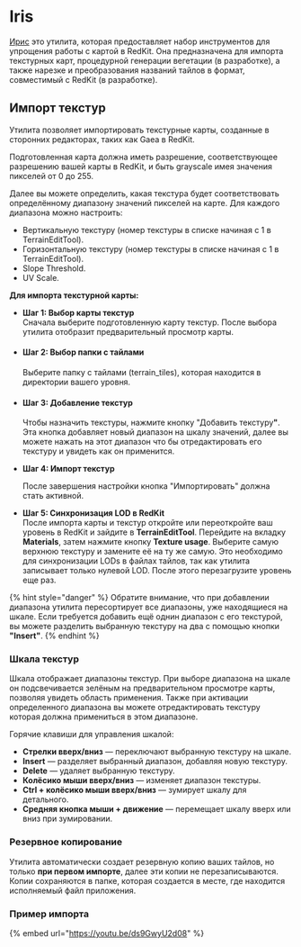 # Iris

[Ирис](https://github.com/Witcher-Tools/iris) это утилита, которая предоставляет набор инструментов для упрощения работы с картой в RedKit. Она предназначена для импорта текстурных карт, процедурной генерации вегетации (в разработке), а также нарезке и преобразования названий тайлов в формат, совместимый с RedKit (в разработке).

## Импорт текстур

Утилита позволяет импортировать текстурные карты, созданные в сторонних редакторах, таких как Gaea в RedKit.

Подготовленная карта должна иметь разрешение, соответствующее разрешению вашей карты в RedKit, и быть grayscale имея значения пикселей от 0 до 255.

Далее вы можете определить, какая текстура будет соответствовать определённому диапазону значений пикселей на карте. Для каждого диапазона можно настроить:

* Вертикальную текстуру (номер текстуры в списке начиная с 1 в TerrainEditTool).
* Горизонтальную текстуру (номер текстуры в списке начиная с 1 в TerrainEditTool).
* Slope Threshold.
* UV Scale.

**Для импорта текстурной карты:**

* **Шаг 1: Выбор карты текстур** \
  Сначала выберите подготовленную карту текстур. После выбора утилита отобразит предварительный просмотр карты.
*   #### Шаг 2: Выбор папки с тайлами

    Выберите папку с тайлами (terrain\_tiles), которая находится в директории вашего уровня.
*   #### Шаг 3: Добавление текстур

    Чтобы назначить текстуры, нажмите кнопку "Добавить текстур&#x443;**"**. Эта кнопка добавляет новый диапазон на шкалу значений, далее вы можете нажать на этот диапазон что бы отредактировать его текстуру и увидеть как он применится.
*   **Шаг 4: Импорт текстур**

    После завершения настройки кнопка "Импортировать" должна стать активной.&#x20;
* **Шаг 5: Синхронизация LOD в RedKit**\
  После импорта карты и текстур откройте или переоткройте ваш уровень в RedKit и зайдите в **TerrainEditTool**. Перейдите на вкладку **Materials**, затем нажмите кнопку **Texture usage**. Выберите самую верхнюю текстуру и замените её на ту же самую. Это необходимо для синхронизации LODs в файлах тайлов, так как утилита записывает только нулевой LOD. После этого перезагрузите уровень еще раз.

{% hint style="danger" %}
Обратите внимание, что при добавлении диапазона утилита пересортирует все диапазоны, уже находящиеся на шкале. Если требуется добавить ещё однин диапазон с его текстурой, вы можете разделить выбранную текстуру на два с помощью кнопки **"Insert"**.
{% endhint %}

### Шкала текстур

Шкала отображает диапазоны текстур. При выборе диапазона на шкале он подсвечивается зелёным на предварительном просмотре карты, позволяя увидеть область применения. Также при активации определенного диапазона вы можете отредактировать текстуру которая должна примениться в этом диапазоне.&#x20;

Горячие клавиши для управления шкалой:

* **Стрелки вверх/вниз** — переключают выбранную текстуру на шкале.
* **Insert** — разделяет выбранный диапазон, добавляя новую текстуру.
* **Delete** — удаляет выбранную текстуру.
* **Колёсико мыши вверх/вниз** — изменяет диапазон текстуры.
* **Ctrl + колёсико мыши вверх/вниз** — зумирует шкалу для детального.
* **Средняя кнопка мыши + движение** — перемещает шкалу вверх или вниз при зумировании.

### Резервное копирование

Утилита автоматически создает резервную копию ваших тайлов, но только **при первом импорте**, далее эти копии не перезаписываются. Копии сохраняются в папке, которая создается в месте, где находится исполняемый файл приложения.

### Пример импорта

{% embed url="https://youtu.be/ds9GwyU2d08" %}

